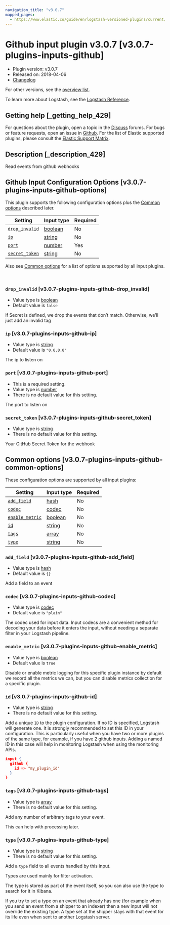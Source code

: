 ```yaml
---
navigation_title: "v3.0.7"
mapped_pages:
  - https://www.elastic.co/guide/en/logstash-versioned-plugins/current/v3.0.7-plugins-inputs-github.html
---
```


# Github input plugin v3.0.7 [v3.0.7-plugins-inputs-github]


* Plugin version: v3.0.7
* Released on: 2018-04-06
* [Changelog](https://github.com/logstash-plugins/logstash-input-github/blob/v3.0.7/CHANGELOG.md)

For other versions, see the [overview list](input-github-index.md).

To learn more about Logstash, see the [Logstash Reference](logstash://reference/index.md).

## Getting help [_getting_help_429]

For questions about the plugin, open a topic in the [Discuss](http://discuss.elastic.co) forums. For bugs or feature requests, open an issue in [Github](https://github.com/logstash-plugins/logstash-input-github). For the list of Elastic supported plugins, please consult the [Elastic Support Matrix](https://www.elastic.co/support/matrix#matrix_logstash_plugins).


## Description [_description_429]

Read events from github webhooks


## Github Input Configuration Options [v3.0.7-plugins-inputs-github-options]

This plugin supports the following configuration options plus the [Common options](v3-0-7-plugins-inputs-github.md#v3.0.7-plugins-inputs-github-common-options) described later.

| Setting | Input type | Required |
| --- | --- | --- |
| [`drop_invalid`](v3-0-7-plugins-inputs-github.md#v3.0.7-plugins-inputs-github-drop_invalid) | [boolean](logstash://reference/configuration-file-structure.md#boolean) | No |
| [`ip`](v3-0-7-plugins-inputs-github.md#v3.0.7-plugins-inputs-github-ip) | [string](logstash://reference/configuration-file-structure.md#string) | No |
| [`port`](v3-0-7-plugins-inputs-github.md#v3.0.7-plugins-inputs-github-port) | [number](logstash://reference/configuration-file-structure.md#number) | Yes |
| [`secret_token`](v3-0-7-plugins-inputs-github.md#v3.0.7-plugins-inputs-github-secret_token) | [string](logstash://reference/configuration-file-structure.md#string) | No |

Also see [Common options](v3-0-7-plugins-inputs-github.md#v3.0.7-plugins-inputs-github-common-options) for a list of options supported by all input plugins.

 

### `drop_invalid` [v3.0.7-plugins-inputs-github-drop_invalid]

* Value type is [boolean](logstash://reference/configuration-file-structure.md#boolean)
* Default value is `false`

If Secret is defined, we drop the events that don’t match. Otherwise, we’ll just add an invalid tag


### `ip` [v3.0.7-plugins-inputs-github-ip]

* Value type is [string](logstash://reference/configuration-file-structure.md#string)
* Default value is `"0.0.0.0"`

The ip to listen on


### `port` [v3.0.7-plugins-inputs-github-port]

* This is a required setting.
* Value type is [number](logstash://reference/configuration-file-structure.md#number)
* There is no default value for this setting.

The port to listen on


### `secret_token` [v3.0.7-plugins-inputs-github-secret_token]

* Value type is [string](logstash://reference/configuration-file-structure.md#string)
* There is no default value for this setting.

Your GitHub Secret Token for the webhook



## Common options [v3.0.7-plugins-inputs-github-common-options]

These configuration options are supported by all input plugins:

| Setting | Input type | Required |
| --- | --- | --- |
| [`add_field`](v3-0-7-plugins-inputs-github.md#v3.0.7-plugins-inputs-github-add_field) | [hash](logstash://reference/configuration-file-structure.md#hash) | No |
| [`codec`](v3-0-7-plugins-inputs-github.md#v3.0.7-plugins-inputs-github-codec) | [codec](logstash://reference/configuration-file-structure.md#codec) | No |
| [`enable_metric`](v3-0-7-plugins-inputs-github.md#v3.0.7-plugins-inputs-github-enable_metric) | [boolean](logstash://reference/configuration-file-structure.md#boolean) | No |
| [`id`](v3-0-7-plugins-inputs-github.md#v3.0.7-plugins-inputs-github-id) | [string](logstash://reference/configuration-file-structure.md#string) | No |
| [`tags`](v3-0-7-plugins-inputs-github.md#v3.0.7-plugins-inputs-github-tags) | [array](logstash://reference/configuration-file-structure.md#array) | No |
| [`type`](v3-0-7-plugins-inputs-github.md#v3.0.7-plugins-inputs-github-type) | [string](logstash://reference/configuration-file-structure.md#string) | No |

### `add_field` [v3.0.7-plugins-inputs-github-add_field]

* Value type is [hash](logstash://reference/configuration-file-structure.md#hash)
* Default value is `{}`

Add a field to an event


### `codec` [v3.0.7-plugins-inputs-github-codec]

* Value type is [codec](logstash://reference/configuration-file-structure.md#codec)
* Default value is `"plain"`

The codec used for input data. Input codecs are a convenient method for decoding your data before it enters the input, without needing a separate filter in your Logstash pipeline.


### `enable_metric` [v3.0.7-plugins-inputs-github-enable_metric]

* Value type is [boolean](logstash://reference/configuration-file-structure.md#boolean)
* Default value is `true`

Disable or enable metric logging for this specific plugin instance by default we record all the metrics we can, but you can disable metrics collection for a specific plugin.


### `id` [v3.0.7-plugins-inputs-github-id]

* Value type is [string](logstash://reference/configuration-file-structure.md#string)
* There is no default value for this setting.

Add a unique `ID` to the plugin configuration. If no ID is specified, Logstash will generate one. It is strongly recommended to set this ID in your configuration. This is particularly useful when you have two or more plugins of the same type, for example, if you have 2 github inputs. Adding a named ID in this case will help in monitoring Logstash when using the monitoring APIs.

```json
input {
  github {
    id => "my_plugin_id"
  }
}
```


### `tags` [v3.0.7-plugins-inputs-github-tags]

* Value type is [array](logstash://reference/configuration-file-structure.md#array)
* There is no default value for this setting.

Add any number of arbitrary tags to your event.

This can help with processing later.


### `type` [v3.0.7-plugins-inputs-github-type]

* Value type is [string](logstash://reference/configuration-file-structure.md#string)
* There is no default value for this setting.

Add a `type` field to all events handled by this input.

Types are used mainly for filter activation.

The type is stored as part of the event itself, so you can also use the type to search for it in Kibana.

If you try to set a type on an event that already has one (for example when you send an event from a shipper to an indexer) then a new input will not override the existing type. A type set at the shipper stays with that event for its life even when sent to another Logstash server.



